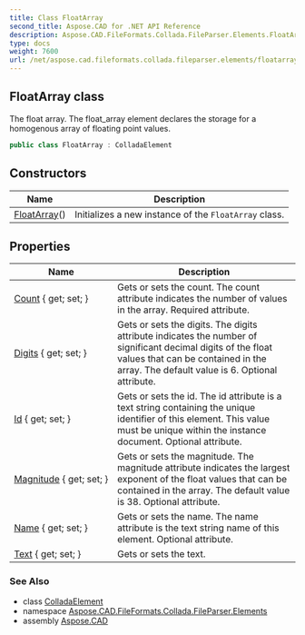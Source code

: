 ```yaml
---
title: Class FloatArray
second_title: Aspose.CAD for .NET API Reference
description: Aspose.CAD.FileFormats.Collada.FileParser.Elements.FloatArray class. The float array. The float_array element declares the storage for a homogenous array of floating point values
type: docs
weight: 7600
url: /net/aspose.cad.fileformats.collada.fileparser.elements/floatarray/
---
```

## FloatArray class

The float array. The float_array element declares the storage for a homogenous array of floating point values.

```csharp
public class FloatArray : ColladaElement
```

## Constructors

| Name | Description |
| --- | --- |
| [FloatArray](floatarray/)() | Initializes a new instance of the `FloatArray` class. |

## Properties

| Name | Description |
| --- | --- |
| [Count](../../aspose.cad.fileformats.collada.fileparser.elements/floatarray/count/) { get; set; } | Gets or sets the count. The count attribute indicates the number of values in the array. Required attribute. |
| [Digits](../../aspose.cad.fileformats.collada.fileparser.elements/floatarray/digits/) { get; set; } | Gets or sets the digits. The digits attribute indicates the number of significant decimal digits of the float values that can be contained in the array. The default value is 6. Optional attribute. |
| [Id](../../aspose.cad.fileformats.collada.fileparser.elements/floatarray/id/) { get; set; } | Gets or sets the id. The id attribute is a text string containing the unique identifier of this element. This value must be unique within the instance document. Optional attribute. |
| [Magnitude](../../aspose.cad.fileformats.collada.fileparser.elements/floatarray/magnitude/) { get; set; } | Gets or sets the magnitude. The magnitude attribute indicates the largest exponent of the float values that can be contained in the array. The default value is 38. Optional attribute. |
| [Name](../../aspose.cad.fileformats.collada.fileparser.elements/floatarray/name/) { get; set; } | Gets or sets the name. The name attribute is the text string name of this element. Optional attribute. |
| [Text](../../aspose.cad.fileformats.collada.fileparser.elements/floatarray/text/) { get; set; } | Gets or sets the text. |

### See Also

* class [ColladaElement](../colladaelement/)
* namespace [Aspose.CAD.FileFormats.Collada.FileParser.Elements](../../aspose.cad.fileformats.collada.fileparser.elements/)
* assembly [Aspose.CAD](../../)


